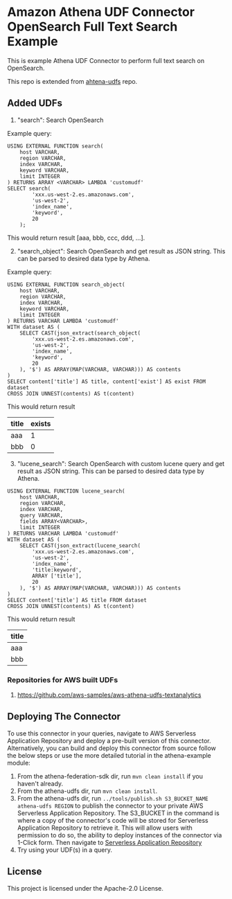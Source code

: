 # Amazon Athena UDF Connector OpenSearch Full Text Search Example

This is example Athena UDF Connector to perform full text search on OpenSearch.

This repo is extended from [ahtena-udfs](https://github.com/awslabs/aws-athena-query-federation/blob/master/athena-udfs/src/main/java/com/amazonaws/athena/connectors/udfs/AthenaUDFHandler.java) repo.

## Added UDFs

1. "search": Search OpenSearch

Example query:

```
USING EXTERNAL FUNCTION search(
	host VARCHAR,
	region VARCHAR,
	index VARCHAR,
	keyword VARCHAR,
	limit INTEGER
) RETURNS ARRAY <VARCHAR> LAMBDA 'customudf'
SELECT search(
		'xxx.us-west-2.es.amazonaws.com',
		'us-west-2',
		'index_name',
		'keyword',
		20
	);
```

This would return result [aaa, bbb, ccc, ddd, ...].

2. "search_object": Search OpenSearch and get result as JSON string. This can be parsed to desired data type by Athena.

Example query:

```
USING EXTERNAL FUNCTION search_object(
	host VARCHAR,
	region VARCHAR,
	index VARCHAR,
	keyword VARCHAR,
	limit INTEGER
) RETURNS VARCHAR LAMBDA 'customudf'
WITH dataset AS (
    SELECT CAST(json_extract(search_object(
		'xxx.us-west-2.es.amazonaws.com',
		'us-west-2',
		'index_name',
		'keyword',
		20
	), '$') AS ARRAY(MAP(VARCHAR, VARCHAR))) AS contents
)
SELECT content['title'] AS title, content['exist'] AS exist FROM dataset
CROSS JOIN UNNEST(contents) AS t(content)
```

This would return result

| title | exists  |
| ----- | ------- |
| aaa   |   1     |
| bbb   |   0     |

3. "lucene_search": Search OpenSearch with custom lucene query and get result as JSON string. This can be parsed to desired data type by Athena.

```
USING EXTERNAL FUNCTION lucene_search(
	host VARCHAR,
	region VARCHAR,
	index VARCHAR,
	query VARCHAR,
	fields ARRAY<VARCHAR>,
	limit INTEGER
) RETURNS VARCHAR LAMBDA 'customudf'
WITH dataset AS (
    SELECT CAST(json_extract(lucene_search(
		'xxx.us-west-2.es.amazonaws.com',
		'us-west-2',
		'index_name',
		'title:keyword',
		ARRAY ['title'],
		20
	), '$') AS ARRAY(MAP(VARCHAR, VARCHAR))) AS contents
)
SELECT content['title'] AS title FROM dataset
CROSS JOIN UNNEST(contents) AS t(content)
```

This would return result

| title |
| ----- |
| aaa   |
| bbb   |

### Repositories for AWS built UDFs

1. https://github.com/aws-samples/aws-athena-udfs-textanalytics

## Deploying The Connector

To use this connector in your queries, navigate to AWS Serverless Application Repository and deploy a pre-built version of this connector. Alternatively, you can build and deploy this connector from source follow the below steps or use the more detailed tutorial in the athena-example module:

1. From the athena-federation-sdk dir, run `mvn clean install` if you haven't already.
2. From the athena-udfs dir, run `mvn clean install`.
3. From the athena-udfs dir, run  `../tools/publish.sh S3_BUCKET_NAME athena-udfs REGION` to publish the connector to your private AWS Serverless Application Repository. The S3_BUCKET in the command is where a copy of the connector's code will be stored for Serverless Application Repository to retrieve it. This will allow users with permission to do so, the ability to deploy instances of the connector via 1-Click form. Then navigate to [Serverless Application Repository](https://aws.amazon.com/serverless/serverlessrepo)
4. Try using your UDF(s) in a query.

## License

This project is licensed under the Apache-2.0 License.